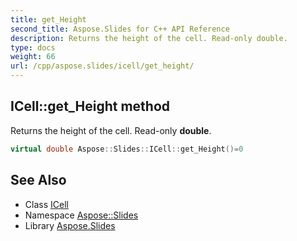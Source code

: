 ```yaml
---
title: get_Height
second_title: Aspose.Slides for C++ API Reference
description: Returns the height of the cell. Read-only double.
type: docs
weight: 66
url: /cpp/aspose.slides/icell/get_height/
---
```

## ICell::get_Height method


Returns the height of the cell. Read-only **double**.

```cpp
virtual double Aspose::Slides::ICell::get_Height()=0
```

## See Also

* Class [ICell](../)
* Namespace [Aspose::Slides](../../)
* Library [Aspose.Slides](../../../)

